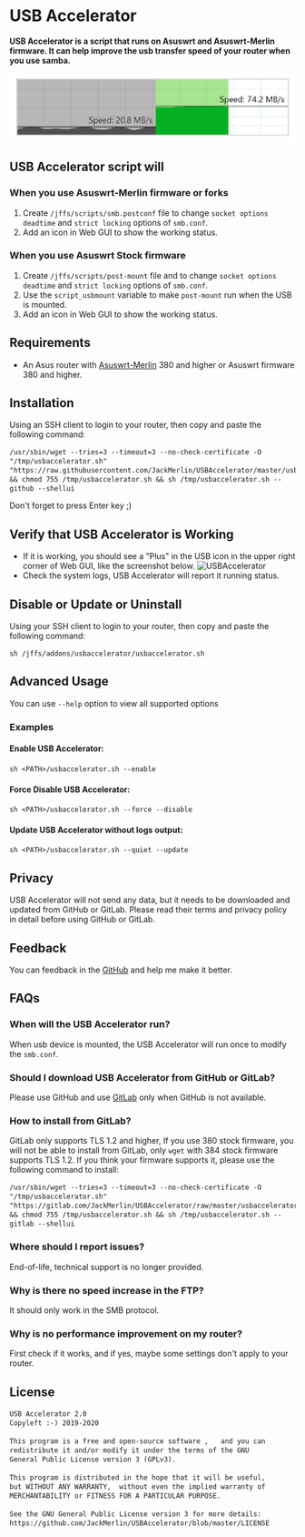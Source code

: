 # USB Accelerator
**USB Accelerator is a script that runs on Asuswrt and Asuswrt-Merlin firmware. It can help improve the usb transfer speed of your router when you use samba.**

![USBAccelerator](https://raw.githubusercontent.com/JackMerlin/USBAccelerator/master/.github/Screenshot_1.png)

## USB Accelerator script will
### When you use Asuswrt-Merlin firmware or forks
1. Create `/jffs/scripts/smb.postconf` file to change `socket options` `deadtime` and `strict locking` options of `smb.conf`.
2. Add an icon in Web GUI to show the working status.

### When you use Asuswrt Stock firmware
1. Create `/jffs/scripts/post-mount` file and to change `socket options` `deadtime` and `strict locking` options of `smb.conf`.
2. Use the `script_usbmount` variable to make `post-mount` run when the USB is mounted.
3. Add an icon in Web GUI to show the working status.

## Requirements
* An Asus router with [Asuswrt-Merlin](https://www.asuswrt-merlin.net/) 380 and higher or Asuswrt firmware 380 and higher.

## Installation
Using an SSH client to login to your router, then copy and paste the following command:
```Shell
/usr/sbin/wget --tries=3 --timeout=3 --no-check-certificate -O "/tmp/usbaccelerator.sh" "https://raw.githubusercontent.com/JackMerlin/USBAccelerator/master/usbaccelerator.sh" && chmod 755 /tmp/usbaccelerator.sh && sh /tmp/usbaccelerator.sh --github --shellui
```
Don't forget to press Enter key ;)

## Verify that USB Accelerator is Working
* If it is working, you should see a "Plus" in the USB icon in the upper right corner of Web GUI, like the screenshot below.
![USBAccelerator](https://raw.githubusercontent.com/JackMerlin/USBAccelerator/master/.github/Screenshot_2.png)
* Check the system logs, USB Accelerator will report it running status.

## Disable or Update or Uninstall
Using your SSH client to login to your router, then copy and paste the following command:
```
sh /jffs/addons/usbaccelerator/usbaccelerator.sh
```

## Advanced Usage
You can use `--help` option to view all supported options
### Examples
#### Enable USB Accelerator:
```
sh <PATH>/usbaccelerator.sh --enable
```
#### Force Disable USB Accelerator:
```
sh <PATH>/usbaccelerator.sh --force --disable
```
#### Update USB Accelerator without logs output:
```
sh <PATH>/usbaccelerator.sh --quiet --update
```

## Privacy
USB Accelerator will not send any data, but it needs to be downloaded and updated from GitHub or GitLab. Please read their terms and privacy policy in detail before using GitHub or GitLab.

## Feedback
You can feedback in the [GitHub](https://github.com/JackMerlin/USBAccelerator/issues) and help me make it better.

## FAQs
### When will the USB Accelerator run?
When usb device is mounted, the USB Accelerator will run once to modify the `smb.conf`.

### Should I download USB Accelerator from GitHub or GitLab?
Please use GitHub and use [GitLab](https://gitlab.com/JackMerlin/USBAccelerator/) only when GitHub is not available.

### How to install from GitLab?
GitLab only supports TLS 1.2 and higher, If you use 380 stock firmware, you will not be able to install from GitLab, only `wget` with 384 stock firmware supports TLS 1.2.
If you think your firmware supports it, please use the following command to install:
```Shell
/usr/sbin/wget --tries=3 --timeout=3 --no-check-certificate -O "/tmp/usbaccelerator.sh" "https://gitlab.com/JackMerlin/USBAccelerator/raw/master/usbaccelerator.sh" && chmod 755 /tmp/usbaccelerator.sh && sh /tmp/usbaccelerator.sh --gitlab --shellui
```

### Where should I report issues?
End-of-life, technical support is no longer provided.

### Why is there no speed increase in the FTP?
It should only work in the SMB protocol.

### Why is no performance improvement on my router?
First check if it works, and if yes, maybe some settings don't apply to your router.

## License
```
USB Accelerator 2.0
Copyleft :-) 2019-2020

This program is a free and open-source software ,   and you can
redistribute it and/or modify it under the terms of the GNU
General Public License version 3 (GPLv3).

This program is distributed in the hope that it will be useful,
but WITHOUT ANY WARRANTY,  without even the implied warranty of
MERCHANTABILITY or FITNESS FOR A PARTICULAR PURPOSE.

See the GNU General Public License version 3 for more details:
https://github.com/JackMerlin/USBAccelerator/blob/master/LICENSE
```
